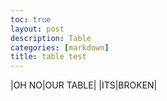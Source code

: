 ```yaml
---
toc: true
layout: post
description: Table
categories: [markdown]
title: table test
---
```


|OH NO|OUR TABLE|
|ITS|BROKEN|
